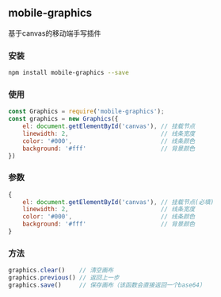 ## mobile-graphics

基于canvas的移动端手写插件

### 安装
```bash
npm install mobile-graphics --save
```

### 使用
```javascript
const Graphics = require('mobile-graphics');
const graphics = new Graphics({
    el: document.getElementById('canvas'), // 挂载节点
    linewidth: 2,                          // 线条宽度
    color: '#000',                         // 线条颜色
    background: '#fff'                     // 背景颜色
})
```
### 参数
```javascript
{
    el: document.getElementById('canvas'), // 挂载节点(必填)
    linewidth: 2,                          // 线条宽度
    color: '#000',                         // 线条颜色
    background: '#fff'                     // 背景颜色
}
```
### 方法
```javascript
graphics.clear()    // 清空画布
graphics.previous() // 返回上一步
graphics.save()     // 保存画布（该函数会直接返回一个base64）
```





